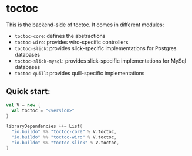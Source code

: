 # toctoc

This is the backend-side of toctoc. It comes in different modules:

- `toctoc-core`: defines the abstractions
- `toctoc-wiro`: provides wiro-specific controllers
- `toctoc-slick`: provides slick-specific implementations for Postgres databases
- `toctoc-slick-mysql`: provides slick-specific implementations for MySql databases
- `toctoc-quill`: provides quill-specific implementations

## Quick start:

```scala
val V = new {
  val toctoc = "<version>"
}

libraryDependencies ++= List(
  "io.buildo" %% "toctoc-core" % V.toctoc,
  "io.buildo" %% "toctoc-wiro" % V.toctoc,
  "io.buildo" %% "toctoc-slick" % V.toctoc,
)
```
